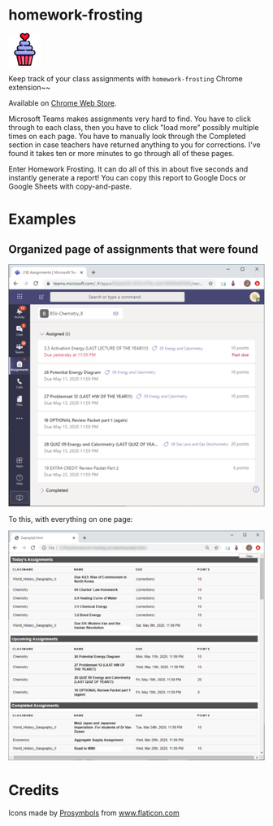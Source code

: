 # homework-frosting

![Homework Frosting icon](./img/cupcake64.png)

Keep track of your class assignments with `homework-frosting` Chrome extension~~

Available on [Chrome Web Store](https://chrome.google.com/webstore/detail/homework-frosting/gafaloklklbihonmgghmaapnhaddpcmf).

Microsoft Teams makes assignments very hard to find. You have to click through to each class,
then you have to click "load more" possibly multiple times on each page. You have to manually
look through the Completed section in case teachers have returned anything to you for corrections.
I've found it takes ten or more minutes to go through all of these pages.

Enter Homework Frosting. It can do all of this in about five seconds and instantly generate a report!
You can copy this report to Google Docs or Google Sheets with copy-and-paste.

# Examples

## Organized page of assignments that were found

![Microsoft Teams assignments page](./img/page1.png)

To this, with everything on one page:

![Organized class assignments with Homework Frosting](./img/page4.png)

# Credits

Icons made by <a href="https://www.flaticon.com/authors/prosymbols" title="Prosymbols">Prosymbols</a> from <a href="https://www.flaticon.com/" title="Flaticon"> www.flaticon.com</a>

